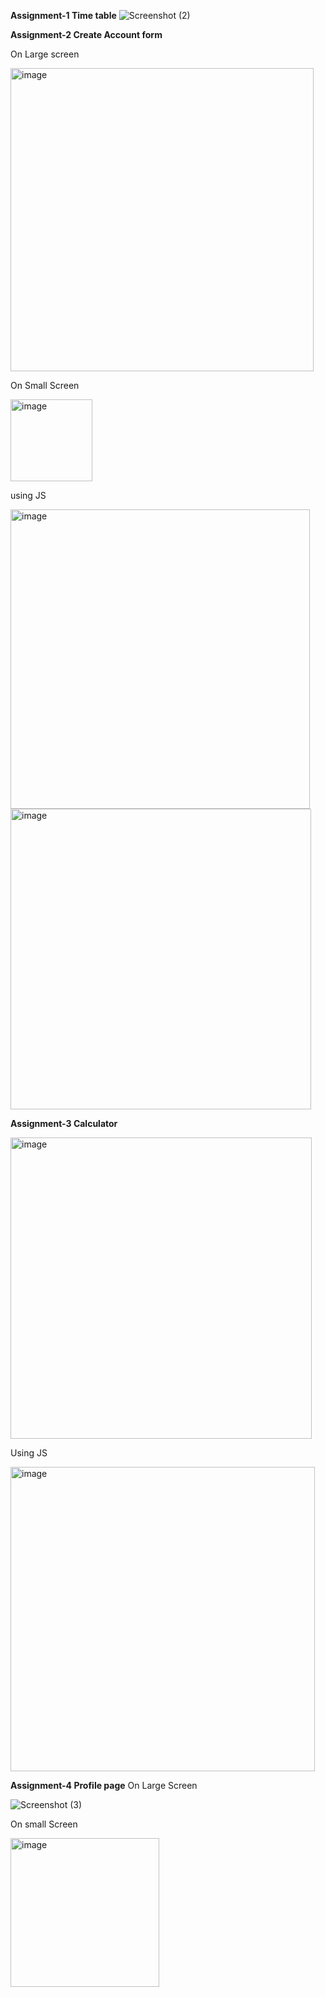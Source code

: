 **Assignment-1 Time table**
![Screenshot (2)](https://github.com/user-attachments/assets/49a4bb4b-de55-4d3e-ae9f-c120be2857fa)

**Assignment-2 Create Account form**

On Large screen

<img width="485" alt="image" src="https://github.com/user-attachments/assets/833823f5-f6d3-4f09-a767-d91ab6892431">

On Small Screen

<img width="131" alt="image" src="https://github.com/user-attachments/assets/5eab8d4f-7f14-4b12-b4cc-1d9c3e3a0b65">

using JS

<img width="479" alt="image" src="https://github.com/user-attachments/assets/9c112fa8-2259-4782-a1ee-04084c83e466">

<img width="481" alt="image" src="https://github.com/user-attachments/assets/e7f4a470-f945-47f6-a8ca-001878119298">



**Assignment-3 Calculator**

<img width="482" alt="image" src="https://github.com/user-attachments/assets/825430b0-92c2-487c-9546-2a8a55116b4f">

Using JS

<img width="487" alt="image" src="https://github.com/user-attachments/assets/859d6c44-51cf-45d8-bb1a-fc5cb781ec27">


**Assignment-4 Profile page**
On Large Screen

![Screenshot (3)](https://github.com/user-attachments/assets/30d9ff4c-074f-46fd-9455-1ff15ce56d6a)

On small Screen

<img width="238" alt="image" src="https://github.com/user-attachments/assets/1b8d8405-f9b2-4f85-88a3-02ae9b1237d1">

